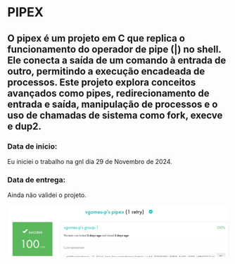 # PIPEX
## O pipex é um projeto em C que replica o funcionamento do operador de pipe (|) no shell. Ele conecta a saída de um comando à entrada de outro, permitindo a execução encadeada de processos. Este projeto explora conceitos avançados como pipes, redirecionamento de entrada e saída, manipulação de processos e o uso de chamadas de sistema como fork, execve e dup2.

### Data de início:
Eu iniciei o trabalho na gnl dia 29 de Novembro de 2024.
### Data de entrega:
Ainda não validei o projeto.

![print_intra](assets/pipex.png)
